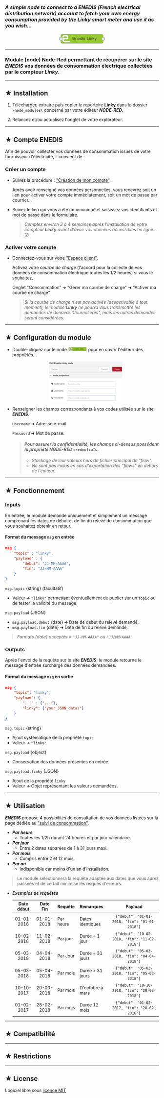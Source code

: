 ### _A simple node to connect to a **ENEDIS** (French electrical distribution network) account to fetch your own energy consumption provided by the Linky smart meter and use it as you wish..._

<p align="center"><img src="./docs/images/linkynode.PNG" width="30%" height="30%"/></p>

***
### Module (node) Node-Red permettant de récupérer sur le site **_ENEDIS_** vos données de consommation électrique collectées par le compteur **_Linky_**.

***

## ★ Installation

1. Télécharger, extraire puis copier le repertoire **Linky** dans le dossier `\node_modules\` concerné par votre éditeur **_NODE-RED_**.

3. Relancez et/ou actualisez l'onglet de votre explorateur.

***

## ★ Compte ENEDIS

Afin de pouvoir collecter vos données de consommation issues de votre fournisseur d'éléctricité, il convient de :

### Créer un compte

- Suivez la procédure : ["Création de mon compte"](https://espace-client-particuliers.enedis.fr/web/espace-particuliers/creation-de-compte).

    Aprés avoir renseigné vos données personnelles, vous recevrez soit un lien pour activer votre compte immédiatement, soit un mot de passe par courrier...

- Suivez le lien qui vous a été communiqué et saisissez vos identifiants et mot de passe dans le formulaire.

    >_Comptez environ 3 à 4 semaines aprés l'installation de votre compteur **_Linky_** avant d'avoir vos données accessibles en ligne..._ :hushed:

### Activer votre compte

- Connectez-vous sur votre ["Espace client"](https://espace-client-particuliers.enedis.fr/group/espace-particuliers/).

    Activez votre _*courbe de charge*_ (l'accord pour la collecte de vos données de consommation électrique toutes les 1/2 heures) si vous le souhaitez.

    Onglet "Consommation" ➜ "Gérer ma courbe de charge" ➜ "Activer ma courbe de charge" 

    >_Si la courbe de charge n'est pas activée (désactivable à tout moment), le module _**Linky**_ ne pourra vous transmettre les demandes de données "Journalières", mais les autres demandes seront considérées._

***

## ★ Configuration du module 

- Double-cliquez sur le node <img src="./docs/images/linkynode.PNG" width="13%" height="13%"/> pour en ouvrir l'éditeur des propriétés...

    <p align="center"><img src="./docs/images/editlinkynode.PNG" width="50%" height="50%"/></p>

- Renseigner les champs correspondants à vos codes utilisés sur le site **_ENEDIS_**.

    <code>Username</code> ➜ Adresse e-mail.
    
    <code>Password</code> ➜ Mot de passe.

    >#### _Pour assurer la confidentialité, les champs ci-dessus possédent la propriété NODE-RED `credentials`._
    >- _Stockage de leur valeurs hors du fichier principal du "flow"._
    >- _Ne sont pas inclus en cas d'exportation des "flows" en dehors de l'éditeur._

***

## ★ Fonctionnement

### Inputs

En entrée, le module demande uniquement et simplement un message comprenant les dates de début et de fin du relevé de consommation que vous souhaitez obtenir en retour.

#### Format du message `msg` en entrée

``` json
msg {
    "topic" : "linky",
    "payload" : {
        "debut": "JJ-MM-AAAA",
        "fin": "JJ-MM-AAAA"
    }
}
```

`msg.topic` {string} (facultatif)

- Valeur ➜ `"linky"` permettant éventuellement de publier sur un `topic` ou de tester la validité du message.

`msg.payload` {JSON}

- `msg.payload.début` {date} ➜ Date de début du relevé demandé.
- `msg.payload.fin` {date} ➜ Date de fin du relevé demandé.

>_Formats {date} acceptés = `"JJ-MM-AAAA"` ou `"JJ/MM/AAAA"`_

### Outputs

Aprés l'envoi de la requète sur le site **_ENEDIS_**, le module retourne le message d'entrée surchargé des données demandées.

#### Format du message `msg` en sortie

``` json
msg {
    "topic": "linky",
    "payload": {
        "..." : {"..."},
        "linky": {"your_JSON_datas"}
    }
}
```
`msg.topic` {string}

- Ajout systématique de la propriété `topic` 
- Valeur ➜ `"linky"`

`msg.payload` {object}
- Conservation des données présentes en entrée.

`msg.payload.linky` {JSON}
- Ajout de la propriété `linky`
- Valeur ➜ Objet représentant les valeurs demandées.

***

## ★ Utilisation

_**ENEDIS**_ propose 4 possibilités de consultation de vos données listées sur la page dédiée au ["suivi de consommation"](https://espace-client-particuliers.enedis.fr/group/espace-particuliers/suivi-de-consommation).

- _**Par heure**_
    - Toutes les 1/2h durant 24 heures et par jour calendaire.
- _**Par jour**_
    - Entre 2 dates séparées de 1 à 31 jours maxi.
- _**Par mois**_
    - Compris entre 2 et 12 mois.
- _**Par an**_
    - Indisponible car moins d'un an d'installation.

>Le module selectionnera la requête adaptée aux dates que vous aurez passées et de ce fait minimise les risques d'erreurs. 

- _**Exemples de requêtes**_

    | Date début | Date Fin   | Requête  | Remarques        | Payload |
    |:----------:|:----------:|:---------|:-----------------|:-------:|
    | 01-01-2018 | 01-01-2018 | Par heure| Dates identiques |`{"debut": "01-01-2018, "fin": "01-01-2018"}`|
    | 10-02-2018 | 11-02-2018 | Par jour | Durée = 1 jour   |`{"debut": "10-02-2018, "fin": "11-02-2018"}`|
    | 05-03-2018 | 04-04-2018 | Par Jour | Durée = 31 jours |`{"debut": "05-03-2018, "fin": "04-04-2018"}`|
    | 05-03-2018 | 05-04-2018 | Par mois | Durée > 31 jours |`{"debut": "05-03-2018, "fin": "05-03-2018"}`|
    | 10-10-2017 | 20-03-2018 | Par mois | D'octobre à mars |`{"debut": "10-10-2018, "fin": "20-03-2018"}`|
    | 01-02-2017 | 28-02-2018 | Par mois | Durée 12 mois    |`{"debut": "01-02-2017, "fin": "28-02-2018"}`|

***

## ★ Compatibilité

***

## ★ Restrictions

***

## ★ License

Logiciel libre sous [licence MIT](https://github.com/PhilBri/Node-Linky/blob/master/LICENSE)
